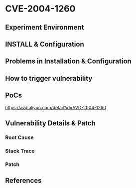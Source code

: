 # CVE-2004-1260

## Experiment Environment

## INSTALL & Configuration

## Problems in Installation & Configuration

## How to trigger vulnerability

## PoCs
https://avd.aliyun.com/detail?id=AVD-2004-1260
## Vulnerability Details & Patch

### Root Cause

### Stack Trace

### Patch

## References
